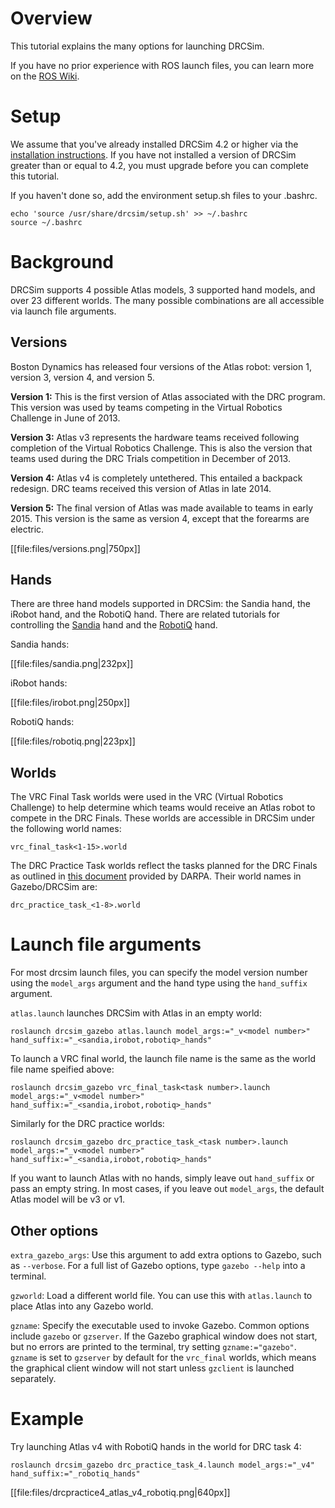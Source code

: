 # Overview

This tutorial explains the many options for launching DRCSim.

If you have no prior experience with ROS launch files, you can learn more on the [ROS Wiki](http://wiki.ros.org/roslaunch).

# Setup

We assume that you've already installed DRCSim 4.2 or higher via the [installation instructions](http://gazebosim.org/tutorials/?tut=drcsim_install). If you have not installed a version of DRCSim greater than or equal to 4.2, you must upgrade before you can complete this tutorial.

If you haven't done so, add the environment setup.sh files to your .bashrc.

~~~
echo 'source /usr/share/drcsim/setup.sh' >> ~/.bashrc
source ~/.bashrc
~~~

# Background
DRCSim supports 4 possible Atlas models, 3 supported hand models, and over 23 different worlds. The many possible combinations are all accessible via launch file arguments.

## Versions
Boston Dynamics has released four versions of the Atlas robot: version 1, version 3, version 4, and version 5.

**Version 1:** This is the first version of Atlas associated with the DRC program. This version was used by teams competing in the Virtual Robotics Challenge in June of 2013.

**Version 3:** Atlas v3 represents the hardware teams received following completion of the Virtual Robotics Challenge. This is also the version that teams used during the DRC Trials competition in December of 2013.

**Version 4:** Atlas v4 is completely untethered. This entailed a backpack redesign. DRC teams received this version of Atlas in late 2014.

**Version 5:** The final version of Atlas was made available to teams in early 2015. This version is the same as version 4, except that the forearms are electric.

[[file:files/versions.png|750px]]

## Hands
There are three hand models supported in DRCSim: the Sandia hand, the iRobot hand, and the RobotiQ hand. There are related tutorials for controlling the [Sandia](http://gazebosim.org/tutorials?tut=drcsim_grasp_sandia&cat=drcsim) hand and the [RobotiQ](http://gazebosim.org/tutorials?tut=drcsim_robotiq_hand&cat=drcsim) hand.

Sandia hands:

[[file:files/sandia.png|232px]]

iRobot hands:

[[file:files/irobot.png|250px]]

RobotiQ hands:

[[file:files/robotiq.png|223px]]

## Worlds
The VRC Final Task worlds were used in the VRC (Virtual Robotics Challenge) to help determine which teams would receive an Atlas robot to compete in the DRC Finals. These worlds are accessible in DRCSim under the following world names:

~~~
vrc_final_task<1-15>.world
~~~

The DRC Practice Task worlds reflect the tasks planned for the DRC Finals as outlined in [this document](http://archive.darpa.mil/roboticschallengetrialsarchive/sites/default/files/DRC%20Trials%20Task%20Description%20Release%2011%20DISTAR%2022197.pdf) provided by DARPA. Their world names in Gazebo/DRCSim are:

~~~
drc_practice_task_<1-8>.world
~~~

# Launch file arguments
For most drcsim launch files, you can specify the model version number using the `model_args` argument and the hand type using the `hand_suffix` argument.

`atlas.launch` launches DRCSim with Atlas in an empty world:

~~~
roslaunch drcsim_gazebo atlas.launch model_args:="_v<model number>" hand_suffix:="_<sandia,irobot,robotiq>_hands"
~~~

To launch a VRC final world, the launch file name is the same as the world file name speified above:

~~~
roslaunch drcsim_gazebo vrc_final_task<task number>.launch model_args:="_v<model number>" hand_suffix:="_<sandia,irobot,robotiq>_hands"
~~~

Similarly for the DRC practice worlds:

~~~
roslaunch drcsim_gazebo drc_practice_task_<task number>.launch model_args:="_v<model number>" hand_suffix:="_<sandia,irobot,robotiq>_hands"
~~~

If you want to launch Atlas with no hands, simply leave out `hand_suffix` or pass an empty string. In most cases, if you leave out `model_args`, the default Atlas model will be v3 or v1.

## Other options

`extra_gazebo_args`: Use this argument to add extra options to Gazebo, such as `--verbose`. For a full list of Gazebo options, type `gazebo --help` into a terminal.

`gzworld`: Load a different world file. You can use this with `atlas.launch` to place Atlas into any Gazebo world.

`gzname`: Specify the executable used to invoke Gazebo. Common options include `gazebo` or `gzserver`. If the Gazebo graphical window does not start, but no errors are printed to the terminal, try setting `gzname:="gazebo"`. `gzname` is set to `gzserver` by default for the `vrc_final` worlds, which means the graphical client window will not start unless `gzclient` is launched separately.

# Example
Try launching Atlas v4 with RobotiQ hands in the world for DRC task 4:

~~~
roslaunch drcsim_gazebo drc_practice_task_4.launch model_args:="_v4" hand_suffix:="_robotiq_hands"
~~~

[[file:files/drcpractice4_atlas_v4_robotiq.png|640px]]

